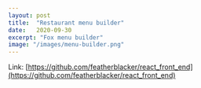 ```yaml
---
layout: post
title:  "Restaurant menu builder"
date:   2020-09-30
excerpt: "Fox menu builder"
image: "/images/menu-builder.png"
---
```


Link: [https://github.com/featherblacker/react_front_end](https://github.com/featherblacker/react_front_end)